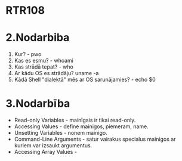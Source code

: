 # RTR108



# 2.Nodarbiba
1. Kur? - pwo
2. Kas es esmu? - whoami
3. Kas strādā tepat? - who
4. Ar kādu OS es strādāju?  uname -a
5. Kādā Shell "dialektā" mēs ar OS sarunājamies? - echo $0



# 3.Nodarbība
* Read-only Variables - mainīgais ir tikai read-only.
* Accessing Values - define mainigos, piemeram, name.
* Unsetting Variables - nonem mainigo.
* Command-Line Arguments - satur vairakus specialus mainigos ar kuriem var izsaukt argumentus.
* Accessing Array Values - 
